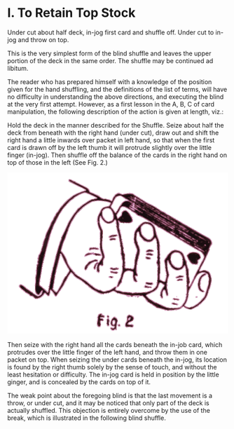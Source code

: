 # I. To Retain Top Stock

Under cut about half deck, in-jog first card and shuffle off. Under cut to in-jog and throw on top.

This is the very simplest form of the blind shuffle and leaves the upper portion of the deck in the same order. The shuffle may be continued ad libitum.

The reader who has prepared himself with a knowledge of the position given for the hand shuffling, and the definitions of the list of terms, will have no difficulty in understanding the above directions, and executing the blind at the very first  attempt. However, as a first lesson in the A, B, C of card manipulation, the following description of the action is given at length, viz.:

Hold the deck in the manner described for the Shuffle. Seize about half the deck from beneath with the right hand (under cut), draw out and shift the right hand a little inwards over packet in left hand, so that when the first card is drawn off by the left thumb it will protrude slightly over the little finger (in-jog). Then shuffle off the balance of the cards in the right hand on top of those in the left (See Fig. 2.)

![Fig. 2](../../img/fig002.svg)

Then seize with the right hand all the cards beneath the in-job card, which protrudes over the little finger of the left hand, and throw them in one packet on top. When seizing the under cards beneath the in-jog, its location is found by the right thumb solely by the sense of touch, and without the least hesitation or difficulty. The in-jog card is held in position by the little ginger, and is concealed by the cards on top of it.

The weak point about the foregoing blind is that the last movement is a throw, or under cut, and it may be noticed that only part of the deck is actually shuffled. This objection is entirely overcome by the use of the break, which is illustrated in the following blind shuffle.

